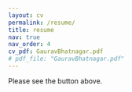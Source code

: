 ```yaml
---
layout: cv
permalink: /resume/
title: resume
nav: true
nav_order: 4
cv_pdf: GauravBhatnagar.pdf
# pdf_file: "GauravBhatnagar.pdf"
---
```

Please see the button above.
<!-- {% pdf  {{ page.cv_pdf | prepend: '/assets/pdf/' | prepend: site.baseurl }} no_link %} -->
